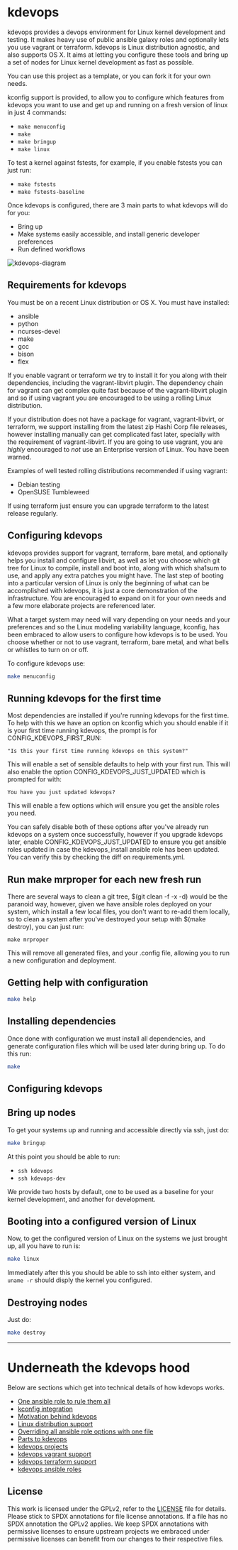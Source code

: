 # kdevops

kdevops provides a devops environment for Linux kernel development and testing.
It makes heavy use of public ansible galaxy roles and optionally lets you use
vagrant or terraform. kdevops is Linux distribution agnostic, and also supports
OS X. It aims at letting you configure these tools and bring up a set
of nodes for Linux kernel development as fast as possible.

You can use this project as a template, or you can fork it for your own needs.

kconfig support is provided, to allow you to configure which features from
kdevops you want to use and get up and running on a fresh version of linux
in just 4 commands:

  * `make menuconfig`
  * `make`
  * `make bringup`
  * `make linux`

To test a kernel against fstests, for example, if you enable fstests you can
just run:

  * `make fstests`
  * `make fstests-baseline`

Once kdevops is configured, there are 3 main parts to what kdevops will do
for you:

  * Bring up
  * Make systems easily accessible, and install generic developer preferences
  * Run defined workflows

![kdevops-diagram](images/kdevops-diagram.png)

## Requirements for kdevops

You must be on a recent Linux distribution or OS X. You must have installed:

  * ansible
  * python
  * ncurses-devel
  * make
  * gcc
  * bison
  * flex

If you enable vagrant or terraform *we* try to install it for you along with
their dependencies, including the vagrant-libvirt plugin. The dependency chain
for vagrant can get complex quite fast because of the vagrant-libvirt plugin
and so if using vagrant you are encouraged to be using a rolling Linux
distribution.

If your distribution does not have a package for vagrant, vagrant-libvirt, or
terraform, we support installing from the latest zip Hashi Corp file releases,
however installing manually can get complicated fast later, specially with
the requirement of vagrant-libvirt. If you are going to use vagrant, you
are *highly* encouraged to *not* use an Enterprise version of Linux. You have
been warned.

Examples of well tested rolling distributions recommended if using vagrant:

  * Debian testing
  * OpenSUSE Tumbleweed

If using terraform just ensure you can upgrade terraform to the latest release
regularly.

## Configuring kdevops

kdevops provides support for vagrant, terraform, bare metal, and optionally
helps you install and configure libvirt, as well as let you choose which git
tree for Linux to compile, install and boot into, along with which sha1sum to
use, and apply any extra patches you might have. The last step of booting into
a particular version of Linux is only the beginning of what can be accomplished
with kdevops, it is just a core demonstration of the infrastructure. You are
encouraged to expand on it for your own needs and a few more elaborate projects
are referenced later.

What a target system may need will vary depending on your needs and your
preferences and so the Linux modeling variability language, kconfig, has been
embraced to allow users to configure how kdevops is to be used. You choose
whether or not to use vagrant, terraform, bare metal, and what bells or
whistles to turn on or off.

To configure kdevops use:

```bash
make menuconfig
```

## Running kdevops for the first time

Most dependencies are installed if you're running kdevops for the first time.
To help with this we have an option on kconfig which you should enable if it is
your first time running kdevops, the prompt is for CONFIG_KDEVOPS_FIRST_RUN:

```
"Is this your first time running kdevops on this system?"
```

This will enable a set of sensible defaults to help with your first run.
This will also enable the option CONFIG_KDEVOPS_JUST_UPDATED which is prompted
for with:

```
You have you just updated kdevops?
```

This will enable a few options which will ensure you get the ansible roles
you need.

You can safely disable both of these options after you've already run
kdevops on a system once successfully, however if you upgrade kdevops later,
enable CONFIG_KDEVOPS_JUST_UPDATED to ensure you get ansible roles updated
in case the kdevops_install ansible role has been updated. You can verify this
by checking the diff on requirements.yml.

## Run make mrproper for each new fresh run

There are several ways to clean a git tree, $(git clean -f -x -d) would be
the paranoid way, however, given we have ansible roles deployed on your system,
which install a few local files, you don't want to re-add them locally, so to
clean a system after you've destroyed your setup with $(make destroy), you can
just run:

```
make mrproper
```

This will remove all generated files, and your .config file, allowing you
to run a new configuration and deployment.

## Getting help with configuration

```bash
make help
```

## Installing dependencies

Once done with configuration we must install all dependencies, and generate
configuration files which will be used later during bring up. To do this
run:

```bash
make
```

## Configuring kdevops

## Bring up nodes

To get your systems up and running and accessible directly via ssh, just do:

```bash
make bringup
```

At this point you should be able to run:

  * `ssh kdevops`
  * `ssh kdevops-dev`

We provide two hosts by default, one to be used as a baseline for your kernel
development, and another for development.

## Booting into a configured version of Linux

Now, to get the configured version of Linux on the systems we just brought up,
all you have to run is:

```bash
make linux
```

Immediately after this you should be able to ssh into either system, and `uname
-r` should disply the kernel you configured.

## Destroying nodes

Just do:

```bash
make destroy
```

---

# Underneath the kdevops hood

Below are sections which get into technical details of how kdevops works.

  * [One ansible role to rule them all](docs/one-ansible-role.md)
  * [kconfig integration](docs/kconfig-integration.md)
  * [Motivation behind kdevops](docs/motivations.md)
  * [Linux distribution support](docs/linux-distro-support.md)
  * [Overriding all ansible role options with one file](docs/ansible-override.md)
  * [Parts to kdevops](docs/parts-to-kdevops.md)
  * [kdevops projects](docs/kdevops-projects.md)
  * [kdevops vagrant support](docs/kdevops-vagrant.md)
  * [kdevops terraform support](docs/kdevops-terraform.md)
  * [kdevops ansible roles](docs/ansible-roles.md)

License
-------

This work is licensed under the GPLv2, refer to the [LICENSE](./LICENSE) file
for details. Please stick to SPDX annotations for file license annotations.
If a file has no SPDX annotation the GPLv2 applies. We keep SPDX annotations
with permissive licenses to ensure upstream projects we embraced under
permissive licenses can benefit from our changes to their respective files.
